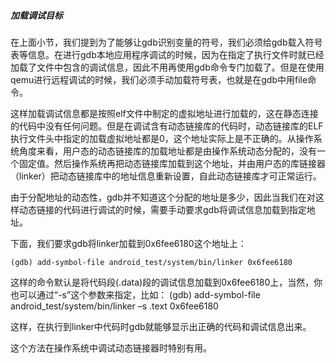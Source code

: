 ##### 加载调试目标

在上面小节，我们提到为了能够让gdb识别变量的符号，我们必须给gdb载入符号表等信息。在进行gdb本地应用程序调试的时候，因为在指定了执行文件时就已经加载了文件中包含的调试信息，因此不用再使用gdb命令专门加载了。但是在使用qemu进行远程调试的时候，我们必须手动加载符号表，也就是在gdb中用file命令。

这样加载调试信息都是按照elf文件中制定的虚拟地址进行加载的，这在静态连接的代码中没有任何问题。但是在调试含有动态链接库的代码时，动态链接库的ELF执行文件头中指定的加载虚拟地址都是0，这个地址实际上是不正确的。从操作系统角度来看，用户态的动态链接库的加载地址都是由操作系统动态分配的，没有一个固定值。然后操作系统再把动态链接库加载到这个地址，并由用户态的库链接器（linker）把动态链接库中的地址信息重新设置，自此动态链接库才可正常运行。

由于分配地址的动态性，gdb并不知道这个分配的地址是多少，因此当我们在对这样动态链接的代码进行调试的时候，需要手动要求gdb将调试信息加载到指定地址。

下面，我们要求gdb将linker加载到0x6fee6180这个地址上：

	(gdb) add-symbol-file android_test/system/bin/linker 0x6fee6180

这样的命令默认是将代码段(.data)段的调试信息加载到0x6fee6180上，当然，你也可以通过“-s”这个参数来指定，比如：
	(gdb) add-symbol-file android_test/system/bin/linker –s .text 0x6fee6180

这样，在执行到linker中代码时gdb就能够显示出正确的代码和调试信息出来。

这个方法在操作系统中调试动态链接器时特别有用。
